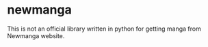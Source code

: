 # newmanga
This is not an official library written in python for getting manga from Newmanga website.
